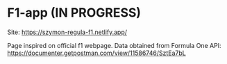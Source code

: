 # F1-app (IN PROGRESS)
Site: https://szymon-regula-f1.netlify.app/


Page inspired on official f1 webpage. Data obtained from Formula One API: https://documenter.getpostman.com/view/11586746/SztEa7bL
